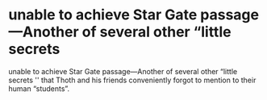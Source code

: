 # unable to achieve Star Gate passage—Another  of several other “little secrets

unable to achieve Star Gate passage—Another  of several other “little secrets
'' that Thoth and his friends conveniently  forgot to mention to their human
“students”.